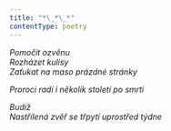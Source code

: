 ```yaml
---
title: "*\_*\_*"
contentType: poetry
---
```


<section>

_Pomočit ozvěnu  
Rozházet kulisy  
Zaťukat na maso prázdné stránky_

</section>

<section>

_Proroci radí i několik století po smrti_

</section>

<section>

_Budiž  
Nastřílená zvěř se třpytí uprostřed týdne_

</section>
